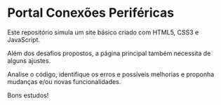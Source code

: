 # Portal Conexões Periféricas

Este repositório simula um site básico criado com HTML5, CSS3 e JavaScript.

Além dos desafios propostos, a página principal também necessita de alguns ajustes.

Analise o código, identifique os erros e possíveis melhorias e proponha mudanças e/ou novas funcionalidades.

Bons estudos!